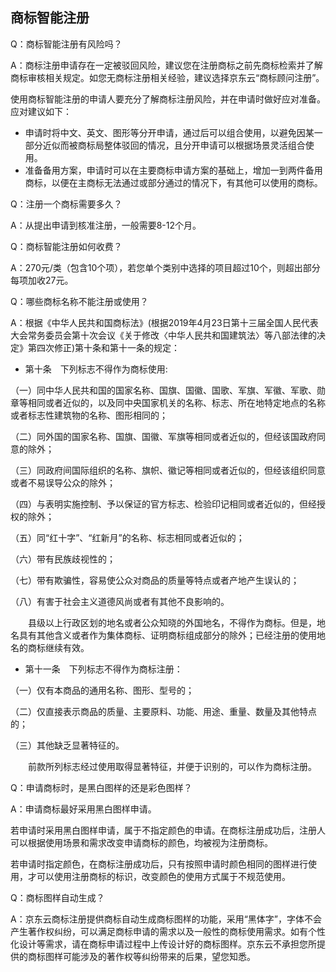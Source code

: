 ## 商标智能注册

Q：商标智能注册有风险吗？

A：商标注册申请存在一定被驳回风险，建议您在注册商标之前先商标检索并了解商标审核相关规定。如您无商标注册相关经验，建议选择京东云“商标顾问注册”。

使用商标智能注册的申请人要充分了解商标注册风险，并在申请时做好应对准备。应对建议如下：

- 申请时将中文、英文、图形等分开申请，通过后可以组合使用，以避免因某一部分近似而被商标局整体驳回的情况，且分开申请可以根据场景灵活组合使用。
- 准备备用方案，申请时可以在主要商标申请方案的基础上，增加一到两件备用商标，以便在主商标无法通过或部分通过的情况下，有其他可以使用的商标。

Q：注册一个商标需要多久？

A：从提出申请到核准注册，一般需要8-12个月。

Q：商标智能注册如何收费？

A：270元/类（包含10个项），若您单个类别中选择的项目超过10个，则超出部分每项加收27元。

Q：哪些商标名称不能注册或使用？

A：根据《中华人民共和国商标法》(根据2019年4月23日第十三届全国人民代表大会常务委员会第十次会议《关于修改〈中华人民共和国建筑法〉等八部法律的决定》第四次修正)第十条和第十一条的规定：

- 第十条　下列标志不得作为商标使用:

 （一）同中华人民共和国的国家名称、国旗、国徽、国歌、军旗、军徽、军歌、勋章等相同或者近似的，以及同中央国家机关的名称、标志、所在地特定地点的名称或者标志性建筑物的名称、图形相同的；
  
 （二）同外国的国家名称、国旗、国徽、军旗等相同或者近似的，但经该国政府同意的除外；
  
 （三）同政府间国际组织的名称、旗帜、徽记等相同或者近似的，但经该组织同意或者不易误导公众的除外；
  
 （四）与表明实施控制、予以保证的官方标志、检验印记相同或者近似的，但经授权的除外；
  
 （五）同“红十字”、“红新月”的名称、标志相同或者近似的；
  
 （六）带有民族歧视性的；
  
 （七）带有欺骗性，容易使公众对商品的质量等特点或者产地产生误认的；
  
 （八）有害于社会主义道德风尚或者有其他不良影响的。
  
　　县级以上行政区划的地名或者公众知晓的外国地名，不得作为商标。但是，地名具有其他含义或者作为集体商标、证明商标组成部分的除外；已经注册的使用地名的商标继续有效。
  
- 第十一条　下列标志不得作为商标注册：

 （一）仅有本商品的通用名称、图形、型号的；
  
 （二）仅直接表示商品的质量、主要原料、功能、用途、重量、数量及其他特点的；
  
 （三）其他缺乏显著特征的。
  
　　前款所列标志经过使用取得显著特征，并便于识别的，可以作为商标注册。
  
Q：申请商标时，是黑白图样的还是彩色图样？

A：申请商标最好采用黑白图样申请。

若申请时采用黑白图样申请，属于不指定颜色的申请。在商标注册成功后，注册人可以根据使用场景和需求改变申请商标的颜色，均被视为注册商标。

若申请时指定颜色，在商标注册成功后，只有按照申请时颜色相同的图样进行使用，才可以使用注册商标的标识，改变颜色的使用方式属于不规范使用。

Q：商标图样自动生成？

A：京东云商标注册提供商标自动生成商标图样的功能，采用“黑体字”，字体不会产生著作权纠纷，可以满足商标申请的需求以及一般性的商标使用需求。如有个性化设计等需求，请在商标申请过程中上传设计好的商标图样。京东云不承担您所提供的商标图样可能涉及的著作权等纠纷带来的后果，望您知悉。

